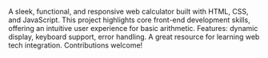 A sleek, functional, and responsive web calculator built with HTML, CSS, and JavaScript. This project highlights core front-end development skills, offering an intuitive user experience for basic arithmetic. Features: dynamic display, keyboard support, error handling. A great resource for learning web tech integration. Contributions welcome!
